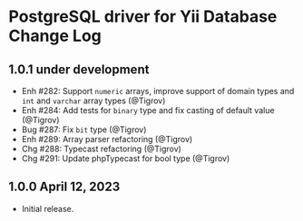 # PostgreSQL driver for Yii Database Change Log

## 1.0.1 under development

- Enh #282: Support `numeric` arrays, improve support of domain types and `int` and `varchar` array types (@Tigrov)
- Enh #284: Add tests for `binary` type and fix casting of default value (@Tigrov)
- Bug #287: Fix `bit` type (@Tigrov)
- Enh #289: Array parser refactoring (@Tigrov)
- Chg #288: Typecast refactoring (@Tigrov)
- Chg #291: Update phpTypecast for bool type (@Tigrov) 

## 1.0.0 April 12, 2023

- Initial release.
